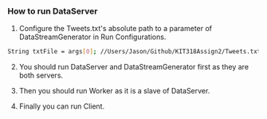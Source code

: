 ### How to run DataServer

1. Configure the Tweets.txt's absolute path to a parameter of DataStreamGenerator in Run Configurations.
``` bash
String txtFile = args[0]; //Users/Jason/Github/KIT318Assign2/Tweets.txt
```

2. You should run DataServer and DataStreamGenerator first as they are both servers.

3. Then you should run Worker as it is a slave of DataServer.

4. Finally you can run Client.
